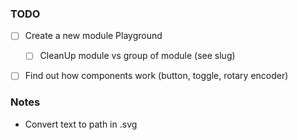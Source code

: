 ### TODO
* [ ] Create a new module Playground
  * [ ] CleanUp module vs group of module (see slug)
* [ ] Find out how components work (button, toggle, rotary encoder)



### Notes

* Convert text to path in .svg
